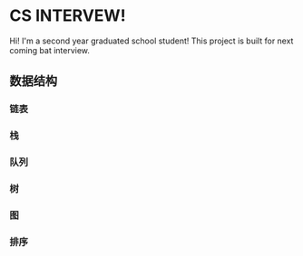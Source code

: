 # CS INTERVEW!

Hi! I'm a second year graduated school student! This project is built for next coming bat interview.




## 数据结构
	
###  链表
### 栈
### 队列
### 树
### 图
### 排序
